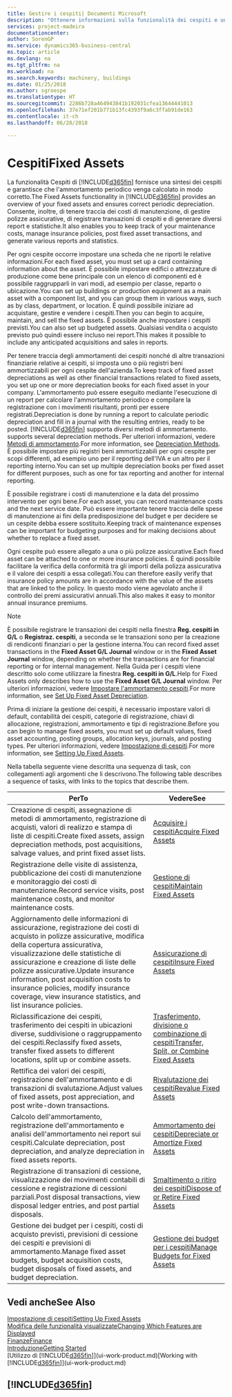 ```yaml
---
title: Gestire i cespiti| Documenti Microsoft
description: "Ottenere informazioni sulla funzionalità dei cespiti e una panoramica delle modalità di utilizzo dei cespiti."
services: project-madeira
documentationcenter: 
author: SorenGP
ms.service: dynamics365-business-central
ms.topic: article
ms.devlang: na
ms.tgt_pltfrm: na
ms.workload: na
ms.search.keywords: machinery, buildings
ms.date: 01/25/2018
ms.author: sgroespe
ms.translationtype: HT
ms.sourcegitcommit: 2286b728a464943841b192031cfea13644441013
ms.openlocfilehash: 37e71ef201b771b13fc4393f9a6c3ffab91de163
ms.contentlocale: it-ch
ms.lasthandoff: 06/28/2018

---
```

# <a name="fixed-assets"></a><span data-ttu-id="68f47-103">Cespiti</span><span class="sxs-lookup"><span data-stu-id="68f47-103">Fixed Assets</span></span>
<span data-ttu-id="68f47-104">La funzionalità Cespiti di [!INCLUDE[d365fin](includes/d365fin_md.md)] fornisce una sintesi dei cespiti e garantisce che l'ammortamento periodico venga calcolato in modo corretto.</span><span class="sxs-lookup"><span data-stu-id="68f47-104">The Fixed Assets functionality in [!INCLUDE[d365fin](includes/d365fin_md.md)] provides an overview of your fixed assets and ensures correct periodic depreciation.</span></span> <span data-ttu-id="68f47-105">Consente, inoltre, di tenere traccia dei costi di manutenzione, di gestire polizze assicurative, di registrare transazioni di cespiti e di generare diversi report e statistiche.</span><span class="sxs-lookup"><span data-stu-id="68f47-105">It also enables you to keep track of your maintenance costs, manage insurance policies, post fixed asset transactions, and generate various reports and statistics.</span></span>

<span data-ttu-id="68f47-106">Per ogni cespite occorre impostare una scheda che ne riporti le relative informazioni.</span><span class="sxs-lookup"><span data-stu-id="68f47-106">For each fixed asset, you must set up a card containing information about the asset.</span></span> <span data-ttu-id="68f47-107">È possibile impostare edifici o attrezzature di produzione come bene principale con un elenco di componenti ed è possibile raggrupparli in vari modi, ad esempio per classe, reparto o ubicazione.</span><span class="sxs-lookup"><span data-stu-id="68f47-107">You can set up buildings or production equipment as a main asset with a component list, and you can group them in various ways, such as by class, department, or location.</span></span> <span data-ttu-id="68f47-108">È quindi possibile iniziare ad acquistare, gestire e vendere i cespiti.</span><span class="sxs-lookup"><span data-stu-id="68f47-108">Then you can begin to acquire, maintain, and sell the fixed assets.</span></span> <span data-ttu-id="68f47-109">È possibile anche impostare i cespiti previsti.</span><span class="sxs-lookup"><span data-stu-id="68f47-109">You can also set up budgeted assets.</span></span> <span data-ttu-id="68f47-110">Qualsiasi vendita o acquisto previsto può quindi essere incluso nei report.</span><span class="sxs-lookup"><span data-stu-id="68f47-110">This makes it possible to include any anticipated acquisitions and sales in reports.</span></span>

<span data-ttu-id="68f47-111">Per tenere traccia degli ammortamenti dei cespiti nonché di altre transazioni finanziarie relative ai cespiti, si imposta uno o più registri beni ammortizzabili per ogni cespite dell'azienda.</span><span class="sxs-lookup"><span data-stu-id="68f47-111">To keep track of fixed asset depreciations as well as other financial transactions related to fixed assets, you set up one or more depreciation books for each fixed asset in your company.</span></span> <span data-ttu-id="68f47-112">L'ammortamento può essere eseguito mediante l'esecuzione di un report per calcolare l'ammortamento periodico e compilare la registrazione con i movimenti risultanti, pronti per essere registrati.</span><span class="sxs-lookup"><span data-stu-id="68f47-112">Depreciation is done by running a report to calculate periodic depreciation and fill in a journal with the resulting entries, ready to be posted.</span></span> [!INCLUDE[d365fin](includes/d365fin_md.md)]<span data-ttu-id="68f47-113"> supporta diversi metodi di ammortamento.</span><span class="sxs-lookup"><span data-stu-id="68f47-113"> supports several depreciation methods.</span></span> <span data-ttu-id="68f47-114">Per ulteriori informazioni, vedere [Metodi di ammortamento](fa-depreciation-methods.md).</span><span class="sxs-lookup"><span data-stu-id="68f47-114">For more information, see [Depreciation Methods](fa-depreciation-methods.md).</span></span> <span data-ttu-id="68f47-115">È possibile impostare più registri beni ammortizzabili per ogni cespite per scopi differenti, ad esempio uno per il reporting dell'IVA e un altro per il reporting interno.</span><span class="sxs-lookup"><span data-stu-id="68f47-115">You can set up multiple depreciation books per fixed asset for different purposes, such as one for tax reporting and another for internal reporting.</span></span>

<span data-ttu-id="68f47-116">È possibile registrare i costi di manutenzione e la data del prossimo intervento per ogni bene.</span><span class="sxs-lookup"><span data-stu-id="68f47-116">For each asset, you can record maintenance costs and the next service date.</span></span> <span data-ttu-id="68f47-117">Può essere importante tenere traccia delle spese di manutenzione ai fini della predisposizione del budget e per decidere se un cespite debba essere sostituito.</span><span class="sxs-lookup"><span data-stu-id="68f47-117">Keeping track of maintenance expenses can be important for budgeting purposes and for making decisions about whether to replace a fixed asset.</span></span>

<span data-ttu-id="68f47-118">Ogni cespite può essere allegato a una o più polizze assicurative.</span><span class="sxs-lookup"><span data-stu-id="68f47-118">Each fixed asset can be attached to one or more insurance policies.</span></span> <span data-ttu-id="68f47-119">È quindi possibile facilitare la verifica della conformità tra gli importi della polizza assicurativa e il valore dei cespiti a essa collegati.</span><span class="sxs-lookup"><span data-stu-id="68f47-119">You can therefore easily verify that insurance policy amounts are in accordance with the value of the assets that are linked to the policy.</span></span> <span data-ttu-id="68f47-120">In questo modo viene agevolato anche il controllo dei premi assicurativi annuali.</span><span class="sxs-lookup"><span data-stu-id="68f47-120">This also makes it easy to monitor annual insurance premiums.</span></span>

> [!NOTE]  
>   <span data-ttu-id="68f47-121">È possibile registrare le transazioni dei cespiti nella finestra **Reg. cespiti in G/L** o **Registraz. cespiti**, a seconda se le transazioni sono per la creazione di rendiconti finanziari o per la gestione interna.</span><span class="sxs-lookup"><span data-stu-id="68f47-121">You can record fixed asset transactions in the **Fixed Asset G/L Journal** window or in the **Fixed Asset Journal** window, depending on whether the transactions are for financial reporting or for internal management.</span></span> <span data-ttu-id="68f47-122">Nella Guida per i cespiti viene descritto solo come utilizzare la finestra **Reg. cespiti in G/L**.</span><span class="sxs-lookup"><span data-stu-id="68f47-122">Help for Fixed Assets only describes how to use the **Fixed Asset G/L Journal** window.</span></span> <span data-ttu-id="68f47-123">Per ulteriori informazioni, vedere [Impostare l'ammortamento cespiti](fa-how-setup-depreciation.md).</span><span class="sxs-lookup"><span data-stu-id="68f47-123">For more information, see [Set Up Fixed Asset Depreciation](fa-how-setup-depreciation.md).</span></span>

<span data-ttu-id="68f47-124">Prima di iniziare la gestione dei cespiti, è necessario impostare valori di default, contabilità dei cespiti, categorie di registrazione, chiavi di allocazione, registrazioni, ammortamento e tipi di registrazione.</span><span class="sxs-lookup"><span data-stu-id="68f47-124">Before you can begin to manage fixed assets, you must set up default values, fixed asset accounting, posting groups, allocation keys, journals, and posting types.</span></span> <span data-ttu-id="68f47-125">Per ulteriori informazioni, vedere [Impostazione di cespiti](fa-setup.md).</span><span class="sxs-lookup"><span data-stu-id="68f47-125">For more information, see [Setting Up Fixed Assets](fa-setup.md).</span></span>

<span data-ttu-id="68f47-126">Nella tabella seguente viene descritta una sequenza di task, con collegamenti agli argomenti che li descrivono.</span><span class="sxs-lookup"><span data-stu-id="68f47-126">The following table describes a sequence of tasks, with links to the topics that describe them.</span></span>

| <span data-ttu-id="68f47-127">Per</span><span class="sxs-lookup"><span data-stu-id="68f47-127">To</span></span> | <span data-ttu-id="68f47-128">Vedere</span><span class="sxs-lookup"><span data-stu-id="68f47-128">See</span></span> |
| --- | --- |
| <span data-ttu-id="68f47-129">Creazione di cespiti, assegnazione di metodi di ammortamento, registrazione di acquisti, valori di realizzo e stampa di liste di cespiti.</span><span class="sxs-lookup"><span data-stu-id="68f47-129">Create fixed assets, assign depreciation methods, post acquisitions, salvage values, and print fixed asset lists.</span></span> |[<span data-ttu-id="68f47-130">Acquisire i cespiti</span><span class="sxs-lookup"><span data-stu-id="68f47-130">Acquire Fixed Assets</span></span>](fa-how-acquire.md) |
| <span data-ttu-id="68f47-131">Registrazione delle visite di assistenza, pubblicazione dei costi di manutenzione e monitoraggio dei costi di manutenzione.</span><span class="sxs-lookup"><span data-stu-id="68f47-131">Record service visits, post maintenance costs, and monitor maintenance costs.</span></span> |[<span data-ttu-id="68f47-132">Gestione di cespiti</span><span class="sxs-lookup"><span data-stu-id="68f47-132">Maintain Fixed Assets</span></span>](fa-how-maintain.md) |
| <span data-ttu-id="68f47-133">Aggiornamento delle informazioni di assicurazione, registrazione dei costi di acquisto in polizze assicurative, modifica della copertura assicurativa, visualizzazione delle statistiche di assicurazione e creazione di liste delle polizze assicurative.</span><span class="sxs-lookup"><span data-stu-id="68f47-133">Update insurance information, post acquisition costs to insurance policies, modify insurance coverage, view insurance statistics, and list insurance policies.</span></span> |[<span data-ttu-id="68f47-134">Assicurazione di cespiti</span><span class="sxs-lookup"><span data-stu-id="68f47-134">Insure Fixed Assets</span></span>](fa-how-insure.md) |
| <span data-ttu-id="68f47-135">Riclassificazione dei cespiti, trasferimento dei cespiti in ubicazioni diverse, suddivisione o raggruppamento dei cespiti.</span><span class="sxs-lookup"><span data-stu-id="68f47-135">Reclassify fixed assets, transfer fixed assets to different locations, split up or combine assets.</span></span> |[<span data-ttu-id="68f47-136">Trasferimento, divisione o combinazione di cespiti</span><span class="sxs-lookup"><span data-stu-id="68f47-136">Transfer, Split, or Combine Fixed Assets</span></span>](fa-how-trans-split-combine.md) |
| <span data-ttu-id="68f47-137">Rettifica dei valori dei cespiti, registrazione dell'ammortamento e di transazioni di svalutazione.</span><span class="sxs-lookup"><span data-stu-id="68f47-137">Adjust values of fixed assets, post appreciation, and post write-down transactions.</span></span> |[<span data-ttu-id="68f47-138">Rivalutazione dei cespiti</span><span class="sxs-lookup"><span data-stu-id="68f47-138">Revalue Fixed Assets</span></span>](fa-how-revalue.md) |
| <span data-ttu-id="68f47-139">Calcolo dell'ammortamento, registrazione dell'ammortamento e analisi dell'ammortamento nei report sui cespiti.</span><span class="sxs-lookup"><span data-stu-id="68f47-139">Calculate depreciation, post depreciation, and  analyze depreciation in fixed assets reports.</span></span> |[<span data-ttu-id="68f47-140">Ammortamento dei cespiti</span><span class="sxs-lookup"><span data-stu-id="68f47-140">Depreciate or Amortize Fixed Assets</span></span>](fa-how-depreciate-amortize.md) |
| <span data-ttu-id="68f47-141">Registrazione di transazioni di cessione, visualizzazione dei movimenti contabili di cessione e registrazione di cessioni parziali.</span><span class="sxs-lookup"><span data-stu-id="68f47-141">Post disposal transactions, view disposal ledger entries, and post partial disposals.</span></span> |[<span data-ttu-id="68f47-142">Smaltimento o ritiro dei cespiti</span><span class="sxs-lookup"><span data-stu-id="68f47-142">Dispose of or Retire Fixed Assets</span></span>](fa-how-dispose-retire.md) |
| <span data-ttu-id="68f47-143">Gestione dei budget per i cespiti, costi di acquisto previsti, previsioni di cessione dei cespiti e previsioni di ammortamento.</span><span class="sxs-lookup"><span data-stu-id="68f47-143">Manage fixed asset budgets, budget acquisition costs, budget disposals of fixed assets, and budget depreciation.</span></span> |[<span data-ttu-id="68f47-144">Gestione dei budget per i cespiti</span><span class="sxs-lookup"><span data-stu-id="68f47-144">Manage Budgets for Fixed Assets</span></span>](fa-how-manage-budgets.md) |

## <a name="see-also"></a><span data-ttu-id="68f47-145">Vedi anche</span><span class="sxs-lookup"><span data-stu-id="68f47-145">See Also</span></span>
[<span data-ttu-id="68f47-146">Impostazione di cespiti</span><span class="sxs-lookup"><span data-stu-id="68f47-146">Setting Up Fixed Assets</span></span>](fa-setup.md)  
[<span data-ttu-id="68f47-147">Modifica delle funzionalità visualizzate</span><span class="sxs-lookup"><span data-stu-id="68f47-147">Changing Which Features are Displayed</span></span>](ui-experiences.md)  
[<span data-ttu-id="68f47-148">Finanze</span><span class="sxs-lookup"><span data-stu-id="68f47-148">Finance</span></span>](finance.md)  
[<span data-ttu-id="68f47-149">Introduzione</span><span class="sxs-lookup"><span data-stu-id="68f47-149">Getting Started</span></span>](product-get-started.md)  
<span data-ttu-id="68f47-150">[Utilizzo di [!INCLUDE[d365fin](includes/d365fin_md.md)]](ui-work-product.md)</span><span class="sxs-lookup"><span data-stu-id="68f47-150">[Working with [!INCLUDE[d365fin](includes/d365fin_md.md)]](ui-work-product.md)</span></span>

## [!INCLUDE[d365fin](includes/free_trial_md.md)]  
 

